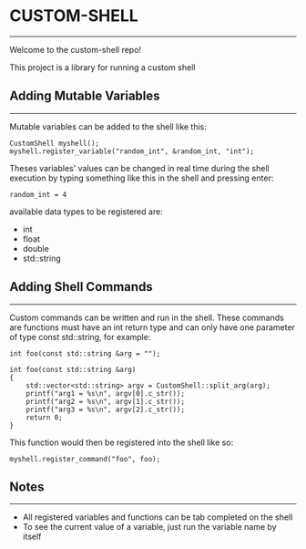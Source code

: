 # CUSTOM-SHELL
---
Welcome to the custom-shell repo!

This project is a library for running a custom shell

## Adding Mutable Variables
---
Mutable variables can be added to the shell like this:

```
CustomShell myshell();
myshell.register_variable("random_int", &random_int, "int");
```

Theses variables' values can be changed in real time during the shell execution
by typing something like this in the shell and pressing enter:

```
random_int = 4
```

available data types to be registered are:
* int
* float
* double
* std::string

## Adding Shell Commands
---
Custom commands can be written and run in the shell. These commands are
functions must have an int return type and can only have one parameter of type
const std::string, for example:

```
int foo(const std::string &arg = "");

int foo(const std::string &arg)
{
    std::vector<std::string> argv = CustomShell::split_arg(arg);
    printf("arg1 = %s\n", argv[0].c_str());
    printf("arg2 = %s\n", argv[1].c_str());
    printf("arg3 = %s\n", argv[2].c_str());
    return 0;
}
```

This function would then be registered into the shell like so:

```
myshell.register_command("foo", foo);
```

## Notes
---
* All registered variables and functions can be tab completed on the shell
* To see the current value of a variable, just run the variable name by itself
